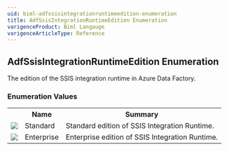 ```yaml
---
uid: biml-adfssisintegrationruntimeedition-enumeration
title: AdfSsisIntegrationRuntimeEdition Enumeration
varigenceProduct: Biml Langauge
varigenceArticleType: Reference
---
```


## AdfSsisIntegrationRuntimeEdition Enumeration<div class="LanguageSummary"><div class ="SummaryItem">The edition of the SSIS integration runtime in Azure Data Factory.</div></div><div class="EnumValueGroup">### Enumeration Values<table id="EnumValue" class="MemberList"><tbody><tr><th class="MemberTypeIconColumnHeader">&nbsp;</th><th class="MemberNameColumnHeader">Name</th><th class="MemberSummaryColumnHeader">Summary</th></tr><tr class="cd0"><td align="center" class="MemberTypeIcon"><img src="enumValue.png"></img></td><td class="MemberName">Standard</td><td class="MemberSummary"><div class ="SummaryItem">Standard edition of SSIS Integration Runtime.</div></td></tr><tr class="cd1"><td align="center" class="MemberTypeIcon"><img src="enumValue.png"></img></td><td class="MemberName">Enterprise</td><td class="MemberSummary"><div class ="SummaryItem">Enterprise edition of SSIS Integration Runtime.</div></td></tr></tbody></table></div>